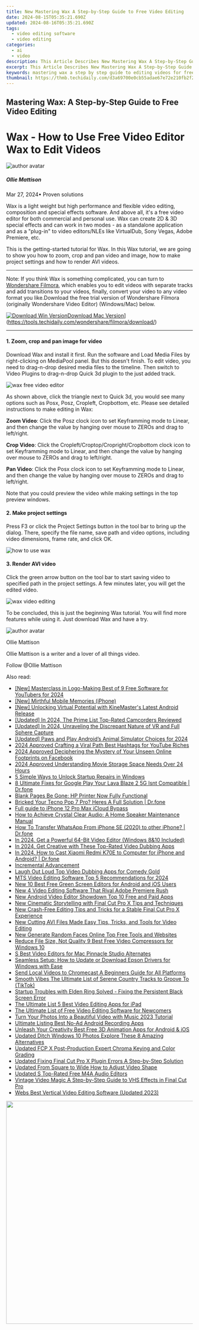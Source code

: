 ```yaml
---
title: New Mastering Wax A Step-by-Step Guide to Free Video Editing
date: 2024-08-15T05:35:21.690Z
updated: 2024-08-16T05:35:21.690Z
tags: 
  - video editing software
  - video editing
categories: 
  - ai
  - video
description: This Article Describes New Mastering Wax A Step-by-Step Guide to Free Video Editing
excerpt: This Article Describes New Mastering Wax A Step-by-Step Guide to Free Video Editing
keywords: mastering wax a step by step guide to editing videos for free,mastering wax a step by step guide to free video editing,mastering canon footage a step by step guide to video editing,mastering jaycut a step by step guide to free online video editing,face blur mastery a step by step guide to free video editing tools,mastering nikon footage a step by step guide to video editing,ai animation mastering wax a step by step guide to free video editing
thumbnail: https://thmb.techidaily.com/d3a69700e0cb55adae67e72e210fb2f2a9d54f1a94f5e0b261b4ccf5f3207b46.jpg
---
```


## Mastering Wax: A Step-by-Step Guide to Free Video Editing

# Wax - How to Use Free Video Editor Wax to Edit Videos

![author avatar](https://images.wondershare.com/filmora/article-images/ollie-mattison.jpg)

##### Ollie Mattison

 Mar 27, 2024• Proven solutions

 Wax is a light weight but high performance and flexible video editing, composition and special effects software. And above all, it's a free video editor for both commercial and personal use. Wax can create 2D & 3D special effects and can work in two modes - as a standalone application and as a "plug-in" to video editors/NLEs like VirtualDub, Sony Vegas, Adobe Premiere, etc.

 This is the getting-started tutorial for Wax. In this Wax tutorial, we are going to show you how to zoom, crop and pan video and image, how to make project settings and how to render AVI videos.

---

 Note: If you think Wax is something complicated, you can turn to [Wondershare Filmora](https://tools.techidaily.com/wondershare/filmora/download/), which enables you to edit videos with separate tracks and add transitions to your videos, finally, convert your video to any video format you like.Download the free trial version of Wondershare Filmora (originally Wondershare Video Editor) (Windows/Mac) below.

[![Download Win Version](https://images.wondershare.com/filmora/guide/download-btn-win.jpg)](https://tools.techidaily.com/wondershare/filmora/download/)[Download Mac Version](https://images.wondershare.com/filmora/guide/download-btn-mac.jpg)](https://tools.techidaily.com/wondershare/filmora/download/)

---

#### 1. Zoom, crop and pan image for video

 Download Wax and install it first. Run the software and Load Media Files by right-clicking on MediaPool panel. But this doesn't finish. To edit video, you need to drag-n-drop desired media files to the timeline. Then switch to Video Plugins to drag-n-drop Quick 3d plugin to the just added track.

![wax free video editor](https://images.wondershare.com/topic/video-editing/wax.jpg)

 As shown above, click the triangle next to Quick 3d, you would see many options such as Posx, Posz, Cropleft, Cropbottom, etc. Please see detailed instructions to make editing in Wax:

**Zoom Video**: Click the Posz clock icon to set Keyframming mode to Linear, and then change the value by hanging over mouse to ZEROs and drag to left/right.

**Crop Video**: Click the Cropleft/Croptop/Cropright/Cropbottom clock icon to set Keyframming mode to Linear, and then change the value by hanging over mouse to ZEROs and drag to left/right.

**Pan Video**: Click the Posx clock icon to set Keyframming mode to Linear, and then change the value by hanging over mouse to ZEROs and drag to left/right.

 Note that you could preview the video while making settings in the top preview windows.

#### 2. Make project settings

 Press F3 or click the Project Settings button in the tool bar to bring up the dialog. There, specify the file name, save path and video options, including video dimensions, frame rate, and click OK.

![how to use wax](https://images.wondershare.com/topic/video-editing/wax-settings.jpg)

#### 3. Render AVI video

 Click the green arrow button on the tool bar to start saving video to specified path in the project settings. A few minutes later, you will get the edited video.

![wax video editing](https://images.wondershare.com/topic/video-editing/wax-render.jpg)

 To be concluded, this is just the beginning Wax tutorial. You will find more features while using it. Just download Wax and have a try.

![author avatar](https://images.wondershare.com/filmora/article-images/ollie-mattison.jpg)

Ollie Mattison

Ollie Mattison is a writer and a lover of all things video.

Follow @Ollie Mattison

<span class="atpl-alsoreadstyle">Also read:</span>
<div><ul>
<li><a href="https://youtube-web.techidaily.com/asterclass-in-logo-making-best-of-9-free-software-for-youtubers-for-2024/"><u>[New] Masterclass in Logo-Making  Best of 9 Free Software for YouTubers for 2024</u></a></li>
<li><a href="https://extra-skills.techidaily.com/new-mirthful-mobile-memories-iphone/"><u>[New] Mirthful Mobile Memories (iPhone)</u></a></li>
<li><a href="https://some-approaches.techidaily.com/new-unlocking-virtual-potential-with-kinemasters-latest-android-release/"><u>[New] Unlocking Virtual Potential with KineMaster's Latest Android Release</u></a></li>
<li><a href="https://fox-direct.techidaily.com/updated-in-2024-the-prime-list-top-rated-camcorders-reviewed/"><u>[Updated] In 2024, The Prime List  Top-Rated Camcorders Reviewed</u></a></li>
<li><a href="https://fox-helps.techidaily.com/updated-in-2024-unraveling-the-discrepant-nature-of-vr-and-full-sphere-capture/"><u>[Updated] In 2024, Unraveling the Discrepant Nature of VR and Full Sphere Capture</u></a></li>
<li><a href="https://desktop-recording.techidaily.com/updated-paws-and-play-androids-animal-simulator-choices-for-2024/"><u>[Updated] Paws and Play  Android’s Animal Simulator Choices for 2024</u></a></li>
<li><a href="https://youtube-videos.techidaily.com/2024-approved-crafting-a-viral-path-best-hashtags-for-youtube-riches/"><u>2024 Approved  Crafting a Viral Path  Best Hashtags for YouTube Riches</u></a></li>
<li><a href="https://article-helps.techidaily.com/2024-approved-deciphering-the-mystery-of-your-unseen-online-footprints-on-facebook/"><u>2024 Approved  Deciphering the Mystery of Your Unseen Online Footprints on Facebook</u></a></li>
<li><a href="https://some-skills.techidaily.com/2024-approved-understanding-movie-storage-space-needs-over-24-hours/"><u>2024 Approved  Understanding Movie Storage Space Needs Over 24 Hours</u></a></li>
<li><a href="https://win11.techidaily.com/5-simple-ways-to-unlock-startup-repairs-in-windows/"><u>5 Simple Ways to Unlock Startup Repairs in Windows</u></a></li>
<li><a href="https://howto.techidaily.com/8-ultimate-fixes-for-google-play-your-lava-blaze-2-5g-isnt-compatible-drfone-by-drfone-fix-android-problems-fix-android-problems/"><u>8 Ultimate Fixes for Google Play Your Lava Blaze 2 5G Isnt Compatible | Dr.fone</u></a></li>
<li><a href="https://printer-issues.techidaily.com/blank-pages-be-gone-hp-printer-now-fully-functional/"><u>Blank Pages Be Gone: HP Printer Now Fully Functional</u></a></li>
<li><a href="https://howto.techidaily.com/bricked-your-tecno-pop-7-pro-heres-a-full-solution-drfone-by-drfone-fix-android-problems-fix-android-problems/"><u>Bricked Your Tecno Pop 7 Pro? Heres A Full Solution | Dr.fone</u></a></li>
<li><a href="https://activate-lock.techidaily.com/full-guide-to-iphone-12-pro-max-icloud-bypass-by-drfone-ios/"><u>Full guide to iPhone 12 Pro Max iCloud Bypass</u></a></li>
<li><a href="https://tech-recovery.techidaily.com/how-to-achieve-crystal-clear-audio-a-home-speaker-maintenance-manual/"><u>How to Achieve Crystal Clear Audio: A Home Speaker Maintenance Manual</u></a></li>
<li><a href="https://review-topics.techidaily.com/how-to-transfer-whatsapp-from-iphone-se-2020-to-other-iphone-drfone-by-drfone-transfer-whatsapp-from-ios-transfer-whatsapp-from-ios/"><u>How To Transfer WhatsApp From iPhone SE (2020) to other iPhone? | Dr.fone</u></a></li>
<li><a href="https://ai-vdieo-software.techidaily.com/in-2024-get-a-powerful-64-bit-video-editor-windows-8and10-included/"><u>In 2024, Get a Powerful 64-Bit Video Editor (Windows 8&10 Included)</u></a></li>
<li><a href="https://ai-vdieo-software.techidaily.com/in-2024-get-creative-with-these-top-rated-video-dubbing-apps/"><u>In 2024, Get Creative with These Top-Rated Video Dubbing Apps</u></a></li>
<li><a href="https://screen-mirror.techidaily.com/in-2024-how-to-cast-xiaomi-redmi-k70e-to-computer-for-iphone-and-android-drfone-by-drfone-android/"><u>In 2024, How to Cast Xiaomi Redmi K70E to Computer for iPhone and Android? | Dr.fone</u></a></li>
<li><a href="https://data-wizards.techidaily.com/incremental-advancement/"><u>Incremental Advancement</u></a></li>
<li><a href="https://ai-vdieo-software.techidaily.com/laugh-out-loud-top-video-dubbing-apps-for-comedy-gold/"><u>Laugh Out Loud Top Video Dubbing Apps for Comedy Gold</u></a></li>
<li><a href="https://ai-vdieo-software.techidaily.com/mts-video-editing-software-top-5-recommendations-for-2024/"><u>MTS Video Editing Software Top 5 Recommendations for 2024</u></a></li>
<li><a href="https://ai-vdieo-software.techidaily.com/new-10-best-free-green-screen-editors-for-android-and-ios-users/"><u>New 10 Best Free Green Screen Editors for Android and iOS Users</u></a></li>
<li><a href="https://ai-vdieo-software.techidaily.com/new-4-video-editing-software-that-rival-adobe-premiere-rush/"><u>New 4 Video Editing Software That Rival Adobe Premiere Rush</u></a></li>
<li><a href="https://ai-vdieo-software.techidaily.com/new-android-video-editor-showdown-top-10-free-and-paid-apps/"><u>New Android Video Editor Showdown Top 10 Free and Paid Apps</u></a></li>
<li><a href="https://ai-vdieo-software.techidaily.com/new-cinematic-storytelling-with-final-cut-pro-x-tips-and-techniques/"><u>New Cinematic Storytelling with Final Cut Pro X Tips and Techniques</u></a></li>
<li><a href="https://ai-vdieo-software.techidaily.com/new-crash-free-editing-tips-and-tricks-for-a-stable-final-cut-pro-x-experience/"><u>New Crash-Free Editing Tips and Tricks for a Stable Final Cut Pro X Experience</u></a></li>
<li><a href="https://ai-vdieo-software.techidaily.com/new-cutting-avi-files-made-easy-tips-tricks-and-tools-for-video-editing/"><u>New Cutting AVI Files Made Easy Tips, Tricks, and Tools for Video Editing</u></a></li>
<li><a href="https://ai-vdieo-software.techidaily.com/new-generate-random-faces-online-top-free-tools-and-websites/"><u>New Generate Random Faces Online Top Free Tools and Websites</u></a></li>
<li><a href="https://ai-vdieo-software.techidaily.com/reduce-file-size-not-quality-9-best-free-video-compressors-for-windows-10/"><u>Reduce File Size, Not Quality 9 Best Free Video Compressors for Windows 10</u></a></li>
<li><a href="https://ai-vdieo-software.techidaily.com/s-best-video-editors-for-mac-pinnacle-studio-alternates/"><u>S Best Video Editors for Mac Pinnacle Studio Alternates</u></a></li>
<li><a href="https://win-dash.techidaily.com/seamless-setup-how-to-update-or-download-epson-drivers-for-windows-with-ease/"><u>Seamless Setup: How to Update or Download Epson Drivers for Windows with Ease</u></a></li>
<li><a href="https://ai-vdieo-software.techidaily.com/send-local-videos-to-chromecast-a-beginners-guide-for-all-platforms/"><u>Send Local Videos to Chromecast A Beginners Guide for All Platforms</u></a></li>
<li><a href="https://tiktok-video-recordings.techidaily.com/smooth-vibes-the-ultimate-list-of-serene-country-tracks-to-groove-to-tiktok/"><u>Smooth Vibes  The Ultimate List of Serene Country Tracks to Groove To (TikTok)</u></a></li>
<li><a href="https://ai-vdieo-software.techidaily.com/startup-troubles-with-elden-ring-solved-fixing-the-persistent-black-screen-error/"><u>Startup Troubles with Elden Ring Solved - Fixing the Persistent Black Screen Error</u></a></li>
<li><a href="https://ai-vdieo-software.techidaily.com/the-ultimate-list-5-best-video-editing-apps-for-ipad/"><u>The Ultimate List 5 Best Video Editing Apps for iPad</u></a></li>
<li><a href="https://ai-vdieo-software.techidaily.com/the-ultimate-list-of-free-video-editing-software-for-newcomers/"><u>The Ultimate List of Free Video Editing Software for Newcomers</u></a></li>
<li><a href="https://ai-vdieo-software.techidaily.com/turn-your-photos-into-a-beautiful-video-with-music-2023-tutorial/"><u>Turn Your Photos Into a Beautiful Video with Music 2023 Tutorial</u></a></li>
<li><a href="https://video-screen-grab.techidaily.com/ultimate-listing-best-no-ad-android-recording-apps/"><u>Ultimate Listing  Best No-Ad Android Recording Apps</u></a></li>
<li><a href="https://ai-vdieo-software.techidaily.com/unleash-your-creativity-best-free-3d-animation-apps-for-android-and-ios/"><u>Unleash Your Creativity Best Free 3D Animation Apps for Android & iOS</u></a></li>
<li><a href="https://ai-vdieo-software.techidaily.com/updated-ditch-windows-10-photos-explore-these-8-amazing-alternatives/"><u>Updated Ditch Windows 10 Photos Explore These 8 Amazing Alternatives</u></a></li>
<li><a href="https://ai-vdieo-software.techidaily.com/updated-fcp-x-post-production-expert-chroma-keying-and-color-grading/"><u>Updated FCP X Post-Production Expert Chroma Keying and Color Grading</u></a></li>
<li><a href="https://ai-vdieo-software.techidaily.com/updated-fixing-final-cut-pro-x-plugin-errors-a-step-by-step-solution/"><u>Updated Fixing Final Cut Pro X Plugin Errors A Step-by-Step Solution</u></a></li>
<li><a href="https://ai-vdieo-software.techidaily.com/updated-from-square-to-wide-how-to-adjust-video-shape/"><u>Updated From Square to Wide How to Adjust Video Shape</u></a></li>
<li><a href="https://ai-vdieo-software.techidaily.com/updated-s-top-rated-free-m4a-audio-editors/"><u>Updated S Top-Rated Free M4A Audio Editors</u></a></li>
<li><a href="https://ai-vdieo-software.techidaily.com/vintage-video-magic-a-step-by-step-guide-to-vhs-effects-in-final-cut-pro/"><u>Vintage Video Magic A Step-by-Step Guide to VHS Effects in Final Cut Pro</u></a></li>
<li><a href="https://ai-vdieo-software.techidaily.com/webs-best-vertical-video-editing-software-updated-2023/"><u>Webs Best Vertical Video Editing Software (Updated 2023)</u></a></li>
</ul></div>

<ins class="adsbygoogle"
      style="display:block"
      data-ad-client="ca-pub-7571918770474297"
      data-ad-slot="8358498916"
      data-ad-format="auto"
      data-full-width-responsive="true"></ins>
<!-- affiliate ads begin -->
<a href="https://appsumo.8odi.net/c/5597632/2068411/7443" target="_top" id="2068411"><img src="//a.impactradius-go.com/display-ad/7443-2068411" border="0" alt="" width="1200" height="600"/></a><img height="0" width="0" src="https://appsumo.8odi.net/i/5597632/2068411/7443" style="position:absolute;visibility:hidden;" border="0" />
<!-- affiliate ads end -->